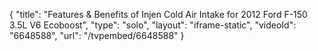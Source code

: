 {
    "title": "Features & Benefits of Injen Cold Air Intake for 2012 Ford F-150 3.5L V6 Ecoboost",
    "type": "solo",
    "layout": "iframe-static",
    "videoId": "6648588",
    "url": "\/tvpembed\/6648588"
}